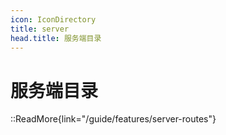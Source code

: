 ```yaml
---
icon: IconDirectory
title: server
head.title: 服务端目录
---
```


# 服务端目录

::ReadMore{link="/guide/features/server-routes"}
